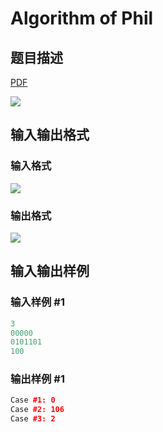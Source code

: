 # Algorithm of Phil

## 题目描述

[problemUrl]: https://uva.onlinejudge.org/index.php?option=com_onlinejudge&Itemid=8&category=823&page=show_problem&problem=4572

[PDF](https://uva.onlinejudge.org/external/127/p12720.pdf)

![](https://cdn.luogu.com.cn/upload/vjudge_pic/UVA12720/db969966d7870bc0f4f2b7f1e9cf4e7dd1a95761.png)

## 输入输出格式

### 输入格式

![](https://cdn.luogu.com.cn/upload/vjudge_pic/UVA12720/1031082fb0ea5d30524a6256a87ee4f53ffbe9c8.png)

### 输出格式

![](https://cdn.luogu.com.cn/upload/vjudge_pic/UVA12720/a28ef3817fa37f24719b1034849e1c1e44b0303b.png)

## 输入输出样例

### 输入样例 #1

```cpp
3
00000
0101101
100
```


### 输出样例 #1

```cpp
Case #1: 0
Case #2: 106
Case #3: 2
```


